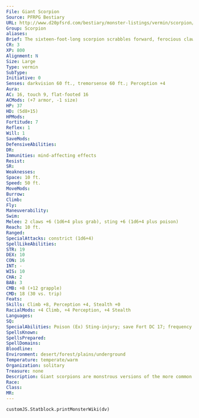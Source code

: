 ```yaml
---
File: Giant Scorpion
Source: PFRPG Bestiary
URL: http://www.d20pfsrd.com/bestiary/monster-listings/vermin/scorpion/giant-scorpion
Group: Scorpion
aliases: 
Brief: The sixteen-foot-long scorpion scrabbles forward, ferocious claws raised in challenge, stingered tail arched over its back.
CR: 3
XP: 800
Alignment: N
Size: Large
Type: vermin
SubType: 
Initiative: 0
Senses: darkvision 60 ft., tremorsense 60 ft.; Perception +4
Aura: 
AC: 16, touch 9, flat-footed 16
ACMods: (+7 armor, -1 size)
HP: 37
HD: (5d8+15)
HPMods: 
Fortitude: 7
Reflex: 1
Will: 1
SaveMods: 
DefensiveAbilities: 
DR: 
Immunities: mind-affecting effects
Resist: 
SR: 
Weaknesses: 
Space: 10 ft.
Speed: 50 ft.
MoveMods: 
Burrow: 
Climb: 
Fly: 
Maneuverability: 
Swim: 
Melee: 2 claws +6 (1d6+4 plus grab), sting +6 (1d6+4 plus poison)
Reach: 10 ft.
Ranged: 
SpecialAttacks: constrict (1d6+4)
SpellLikeAbilities: 
STR: 19
DEX: 10
CON: 16
INT: -
WIS: 10
CHA: 2
BAB: 3
CMB: +8 (+12 grapple)
CMD: 18 (30 vs. trip)
Feats: 
Skills: Climb +8, Perception +4, Stealth +0
RacialMods: +4 Climb, +4 Perception, +4 Stealth
Languages: 
SQ: 
SpecialAbilities: Poison (Ex) Sting-injury; save Fort DC 17; frequency 1/round for 6 rounds; effect 1d2 Strength damage; cure 1 save. The save DC is Constitutuion-based and includes a +2 racial bonus.
SpellsKnown: 
SpellsPrepared: 
SpellDomains: 
Bloodline: 
Environment: desert/forest/plains/underground
Temperature: temperate/warm
Organization: solitary
Treasure: none
Description: Giant scorpions are monstrous versions of the more common desert scorpion. They are likely to attack any creature that approaches. Giant scorpions usually charge when attacking, grabbing prey in their pincers, then lashing their segmented tails forward to kill their victim with injected venom. Giant scorpions are just over 8 feet long from head to the base of the tail; the tail adds an additional 8 feet or so, although it is usually curled up over the scorpion's back. Giant scorpions weigh between 2,000 and 6,000 pounds. Giant scorpions normally feed on other giant vermin, as well as large mammals that they paralyze with their venom, but they will attack and eat any living creature that ventures too close. In turn, giant scorpions are preyed upon by purple worms and other large predators. Giant scorpions engage in complex courtship rituals when they mate, grasping each other's pincers, arching their tails, and performing a circular "dance." Soon after mating, the male usually retreats to avoid being cannibalized by the female. Female scorpions do not lay eggs; they give birth to live young in broods of a dozen or so. The mother carries her brood on her back until the young are old enough to fend for themselves and hunt their own prey. Giant scorpions live in underground burrows, either as solitary hunters or in small colonies, and will sometimes take up residence in man-made ruins or dungeons if food is plentiful. Giant scorpion colonies are usually made up of scorpions from the same brood that have yet to strike out on their own. Other species of scorpions exist as well, some smaller but most quite a bit larger and favoring different terrains, such as forests, plains, or even underground. You can adjust the stats for the giant scorpion by changing Hit Dice and size (adjusting Strength, Dexterity, and Constitution as appropriate) to represent a wide range of species. The following table lists the most common variants. Species CR Size HD Greensting scorpion 1/4 Tiny 1d8 Ghost scorpion 1/2 Small 2d8 Cave scorpion 1 Medium 3d8 Deadfall scorpion 8 Huge 10d8 Giant emperor scorpion 11 Gargantuan 16d8 Black scorpion 15 Colossal 22d8
Race: 
Class: 
MR: 
---
```

```dataviewjs
customJS.Statblock.printMonsterWiki(dv)
```
